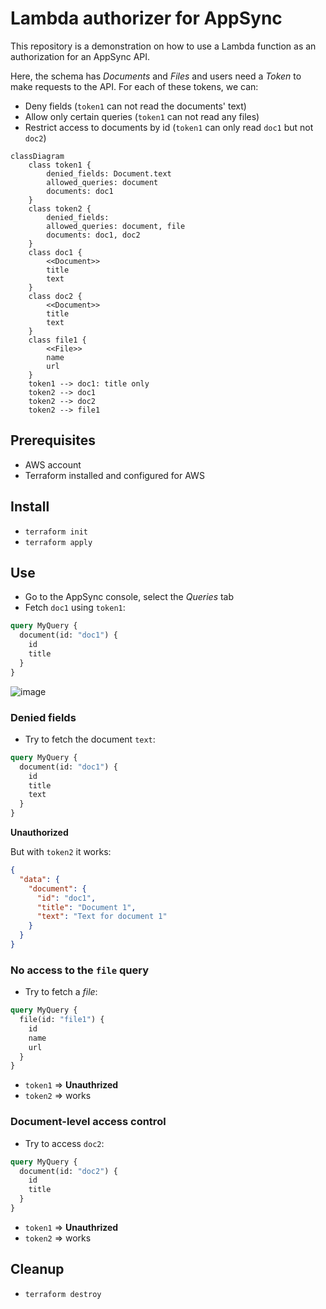 # Lambda authorizer for AppSync

This repository is a demonstration on how to use a Lambda function as an authorization for an AppSync API.

Here, the schema has *Documents* and *Files* and users need a *Token* to make requests to the API. For each of these tokens, we can:

* Deny fields (```token1``` can not read the documents' text)
* Allow only certain queries (```token1``` can not read any files)
* Restrict access to documents by id (```token1``` can only read ```doc1``` but not ```doc2```)

```mermaid
classDiagram
    class token1 {
        denied_fields: Document.text
        allowed_queries: document
        documents: doc1
    }
    class token2 {
        denied_fields: 
        allowed_queries: document, file
        documents: doc1, doc2
    }
    class doc1 {
        <<Document>>
        title
        text
    }
    class doc2 {
        <<Document>>
        title
        text
    }
    class file1 {
        <<File>>
        name
        url
    }
    token1 --> doc1: title only
    token2 --> doc1
    token2 --> doc2
    token2 --> file1
```

## Prerequisites

* AWS account
* Terraform installed and configured for AWS

## Install

* ```terraform init```
* ```terraform apply```

## Use

* Go to the AppSync console, select the *Queries* tab
* Fetch ```doc1``` using ```token1```:

```graphql
query MyQuery {
  document(id: "doc1") {
    id
    title
  }
}
```

![image](https://user-images.githubusercontent.com/82075/155486833-270a2eb5-8353-48ca-b88b-5faee6ceb0b2.png)

### Denied fields

* Try to fetch the document ```text```:

```graphql
query MyQuery {
  document(id: "doc1") {
    id
    title
    text
  }
}
```

**Unauthorized**

But with ```token2``` it works:

```json
{
  "data": {
    "document": {
      "id": "doc1",
      "title": "Document 1",
      "text": "Text for document 1"
    }
  }
}
```

### No access to the ```file``` query

* Try to fetch a *file*:

```graphql
query MyQuery {
  file(id: "file1") {
    id
    name
    url
  }
}
```

* ```token1``` => **Unauthrized**
* ```token2``` => works

### Document-level access control

* Try to access ```doc2```:

```graphql
query MyQuery {
  document(id: "doc2") {
    id
    title
  }
}
```

* ```token1``` => **Unauthrized**
* ```token2``` => works

## Cleanup

* ```terraform destroy```
